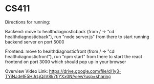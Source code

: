 # CS411

Directions for running:

Backend: move to healthdiagnosticback (from / -> "cd healthdiagnosticback"), run "node server.js" from there to start running backend server on port 5000

Frontend: move to healthdiagnosticfront (from / -> "cd healthdiagnosticfront"), run "npm start" from there to start the react frontend on port 3000 which should pop up in your browser

Overview Video Link: https://drive.google.com/file/d/1y3-TYiNJde1E5HJrLjQiIV8k7tjYXx0N/view?usp=sharing
